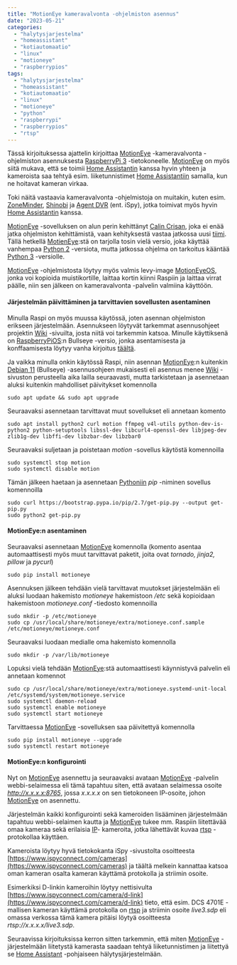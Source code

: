 ```yaml
---
title: "MotionEye kameravalvonta -ohjelmiston asennus"
date: "2023-05-21"
categories: 
  - "halytysjarjestelma"
  - "homeassistant"
  - "kotiautomaatio"
  - "linux"
  - "motioneye"
  - "raspberrypios"
tags: 
  - "halytysjarjestelma"
  - "homeassistant"
  - "kotiautomaatio"
  - "linux"
  - "motioneye"
  - "python"
  - "raspberrypi"
  - "raspberrypios"
  - "rtsp"
---
```


Tässä kirjoituksessa ajattelin kirjoittaa [MotionEye](https://github.com/motioneye-project) -kameravalvonta -ohjelmiston asennuksesta [RaspberryPi 3](https://fi.wikipedia.org/wiki/Raspberry_Pi) -tietokoneelle. [MotionEye](https://github.com/motioneye-project) on myös siitä mukava, että se toimii [Home Assistantin](https://www.home-assistant.io/) kanssa hyvin yhteen ja kameroista saa tehtyä esim. liiketunnistimet [Home Assistantiin](https://www.home-assistant.io/) samalla, kun ne hoitavat kameran virkaa.

Toki näitä vastaavia kameravalvonta -ohjelmistoja on muitakin, kuten esim. [ZoneMinder](https://zoneminder.com/), [Shinobi](https://shinobi.video/) ja [Agent DVR](https://www.ispyconnect.com/download.aspx) (ent. iSpy), jotka toimivat myös hyvin [Home Assistantin](https://www.home-assistant.io/) kanssa.

[MotionEye](https://github.com/motioneye-project) -sovelluksen on alun perin kehittänyt [Calin Crisan](https://github.com/ccrisan), joka ei enää jatka ohjelmiston kehittämistä, vaan kehityksestä vastaa jatkossa uusi [tiimi](https://github.com/orgs/motioneye-project/people). Tällä hetkellä [MotienEye](https://github.com/motioneye-project):stä on tarjolla tosin vielä versio, joka käyttää vanhempaa [Python 2](https://www.python.org/download/releases/2.0/) -versiota, mutta jatkossa ohjelma on tarkoitus kääntää [Python 3](https://www.python.org/downloads/) -versiolle.[](https://github.com/motioneye-project)

[MotionEye](https://github.com/motioneye-project) -ohjelmistosta löytyy myös valmis levy-image [MotionEyeOS](https://github.com/motioneye-project/motioneyeos), jonka voi kopioida muistikortille, laittaa kortin kiinni Raspiin ja laittaa virrat päälle, niin sen jälkeen on kameravalvonta -palvelin valmiina käyttöön.

#### Järjestelmän päivittäminen ja tarvittavien sovellusten asentaminen

Minulla Raspi on myös muussa käytössä, joten asennan ohjelmiston erikseen järjestelmään. Asennukseen löytyvät tarkemmat asennusohjeet projektin [Wiki](https://github.com/motioneye-project/motioneye/wiki/Installation) -sivuilta, josta niitä voi tarkemmin katsoa. Minulle käyttiksenä on [RaspberryPiOS](https://www.raspberrypi.com/software/):n Bullseye -versio, jonka asentamisesta ja konffaamisesta löytyy vanha kirjoitus [täältä](https://fasted.dy.fi/index.php/2023/01/raspberrypiosn-asentaminen-ja-kayttoonotto/).

Ja vaikka minulla onkin käytössä Raspi, niin asennan [MotionEye](https://github.com/motioneye-project):n kuitenkin [Debian 11](https://www.debian.org/releases/bullseye/) (Bullseye) -asennusohjeen mukaisesti eli asennus menee [Wiki](https://github.com/motioneye-project/motioneye/wiki/Install-on-Debian-11-(Bullseye)) -sivuston perusteella aika lailla seuraavasti, mutta tarkistetaan ja asennetaan aluksi kuitenkin mahdolliset päivitykset komennolla

```
sudo apt update && sudo apt upgrade
```

Seuraavaksi asennetaan tarvittavat muut sovellukset eli annetaan komento

```
sudo apt install python2 curl motion ffmpeg v4l-utils python-dev-is-python2 python-setuptools libssl-dev libcurl4-openssl-dev libjpeg-dev zlib1g-dev libffi-dev libzbar-dev libzbar0
```

Seuraavaksi suljetaan ja poistetaan _motion_ -sovellus käytöstä komennoilla

```
sudo systemctl stop motion
sudo systemctl disable motion
```

Tämän jälkeen haetaan ja asennetaan [Pythoniin](https://pypi.org/project/pip/) _pip_ -niminen sovellus komennoilla

```
sudo curl https://bootstrap.pypa.io/pip/2.7/get-pip.py --output get-pip.py
sudo python2 get-pip.py
```

#### MotionEye:n asentaminen

Seuraavaksi asennetaan [MotionEye](https://github.com/motioneye-project) komennolla (komento asentaa automaattisesti myös muut tarvittavat paketit, joita ovat _tornado, jinja2, pillow_ ja _pycurl_)

```
sudo pip install motioneye
```

Asennuksen jälkeen tehdään vielä tarvittavat muutokset järjestelmään eli aluksi luodaan hakemisto _motioneye_ hakemistoon _/etc_ sekä kopioidaan hakemistoon _motioneye.conf_ \-tiedosto komennoilla

```
sudo mkdir -p /etc/motioneye
sudo cp /usr/local/share/motioneye/extra/motioneye.conf.sample /etc/motioneye/motioneye.conf
```

Seuraavaksi luodaan medialle oma hakemisto komennolla

```
sudo mkdir -p /var/lib/motioneye
```

Lopuksi vielä tehdään [MotionEye](https://github.com/motioneye-project/motioneye):stä automaattisesti käynnistyvä palvelin eli annetaan komennot

```
sudo cp /usr/local/share/motioneye/extra/motioneye.systemd-unit-local /etc/systemd/system/motioneye.service
sudo systemctl daemon-reload
sudo systemctl enable motioneye
sudo systemctl start motioneye
```

Tarvittaessa [MotionEye](https://github.com/motioneye-project) -sovelluksen saa päivitettyä komennolla

```
sudo pip install motioneye --upgrade
sudo systemctl restart motioneye
```

#### MotionEye:n konfigurointi

Nyt on [MotionEye](https://github.com/motioneye-project) asennettu ja seuraavaksi avataan [MotionEye](https://github.com/motioneye-project) -palvelin webbi-selaimessa eli tämä tapahtuu siten, että avataan selaimessa osoite _http://x.x.x.x:8765_, jossa _x.x.x.x_ on sen tietokoneen IP-osoite, johon [MotionEye](https://github.com/motioneye-project) on asennettu.

Järjestelmän kaikki konfigurointi sekä kameroiden lisääminen järjestelmään tapahtuu webbi-selaimen kautta ja [MotionEye](https://github.com/motioneye-project) tukee mm. Raspiin liitettävää omaa kameraa sekä erilaisia [IP](https://fi.wikipedia.org/wiki/Valvontakamera)\- kameroita, jotka lähettävät kuvaa [rtsp](https://fi.wikipedia.org/wiki/RTSP) -protokollaa käyttäen.

Kameroista löytyy hyvä tietokokanta iSpy -sivustolta osoitteesta [https://www.ispyconnect.com/cameras](https://www.ispyconnect.com/cameras) ja täältä melkein kannattaa katsoa oman kameran osalta kameran käyttämä protokolla ja striimin osoite.

Esimerkiksi D-linkin kameroihin löytyy nettisivulta [https://www.ispyconnect.com/camera/d-link](https://www.ispyconnect.com/camera/d-link) tieto, että esim. DCS 4701E -mallisen kameran käyttämä protokolla on [rtsp](https://fi.wikipedia.org/wiki/RTSP) ja striimin osoite _live3.sdp_ eli omassa verkossa tämä kamera pitäisi löytyä osoitteesta _rtsp://x.x.x.x/live3.sdp_.

Seuraavissa kirjoituksissa kerron sitten tarkemmin, että miten [MotionEye](https://github.com/motioneye-project) -järjestelmään liitetystä kamerasta saadaan tehtyä liiketunnistimen ja liitettyä se [Home Assistant](https://www.home-assistant.io/) -pohjaiseen hälytysjärjestelmään.

